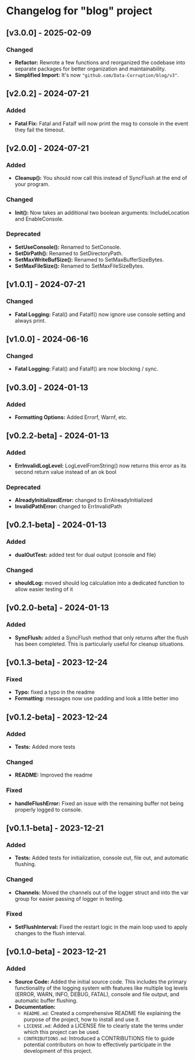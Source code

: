 # Changelog for "blog" project

## [v3.0.0] - 2025-02-09

### Changed

- **Refactor:** Rewrote a few functions and reorganized the codebase into separate packages for better organization and maintainability.
- **Simplified Import:** It's now `"github.com/Data-Corruption/blog/v3"`.

## [v2.0.2] - 2024-07-21

### Added

- **Fatal Fix:** Fatal and Fatalf will now print the msg to console in the event they fail the timeout.

## [v2.0.0] - 2024-07-21

### Added

- **Cleanup():** You should now call this instead of SyncFlush at the end of your program.

### Changed

- **Init():** Now takes an additional two boolean arguments: IncludeLocation and EnableConsole.

### Deprecated

- **SetUseConsole():** Renamed to SetConsole.
- **SetDirPath():** Renamed to SetDirectoryPath.
- **SetMaxWriteBufSize():** Renamed to SetMaxBufferSizeBytes.
- **SetMaxFileSize():** Renamed to SetMaxFileSizeBytes.

## [v1.0.1] - 2024-07-21

### Changed

- **Fatal Logging:** Fatal() and Fatalf() now ignore use console setting and always print.

## [v1.0.0] - 2024-06-16

### Changed

- **Fatal Logging:** Fatal() and Fatalf() are now blocking / sync.

## [v0.3.0] - 2024-01-13

### Added

- **Formatting Options:** Added Errorf, Warnf, etc.

## [v0.2.2-beta] - 2024-01-13

### Added

- **ErrInvalidLogLevel:** LogLevelFromString() now returns this error as its second return value instead of an ok bool

### Deprecated

- **AlreadyInitializedError:** changed to ErrAlreadyInitialized
- **InvalidPathError:** changed to ErrInvalidPath

## [v0.2.1-beta] - 2024-01-13

### Added

- **dualOutTest:** added test for dual output (console and file)

### Changed

- **shouldLog:** moved should log calculation into a dedicated function to allow easier testing of it

## [v0.2.0-beta] - 2024-01-13

### Added

- **SyncFlush:** added a SyncFlush method that only returns after the flush has been completed. This is particularly useful for cleanup situations.

## [v0.1.3-beta] - 2023-12-24

### Fixed

- **Typo:** fixed a typo in the readme
- **Formatting:** messages now use padding and look a little better imo

## [v0.1.2-beta] - 2023-12-24

### Added

- **Tests:** Added more tests

### Changed

- **README:** Improved the readme

### Fixed

- **handleFlushError:** Fixed an issue with the remaining buffer not being properly logged to console.

## [v0.1.1-beta] - 2023-12-21

### Added

- **Tests:** Added tests for initialization, console out, file out, and automatic flushing.

### Changed

- **Channels:** Moved the channels out of the logger struct and into the var group for easier passing of logger in testing.

### Fixed

- **SetFlushInterval:** Fixed the restart logic in the main loop used to apply changes to the flush interval.

## [v0.1.0-beta] - 2023-12-21

### Added

- **Source Code:** Added the initial source code. This includes the primary functionality of the logging system with features like multiple log levels (ERROR, WARN, INFO, DEBUG, FATAL), console and file output, and automatic buffer flushing.
- **Documentation:**
  - `README.md`: Created a comprehensive README file explaining the purpose of the project, how to install and use it.
  - `LICENSE.md`: Added a LICENSE file to clearly state the terms under which this project can be used.
  - `CONTRIBUTIONS.md`: Introduced a CONTRIBUTIONS file to guide potential contributors on how to effectively participate in the development of this project.
